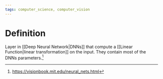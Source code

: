 ```yaml
---
tags: computer_science, computer_vision
---
```


# Definition

Layer in [[Deep Neural Network|DNNs]] that compute a [[Linear Function|linear transformation]] on the input. They contain most of the DNNs parameters.[^1]

[^1]: https://visionbook.mit.edu/neural_nets.html